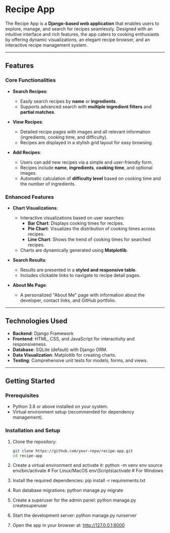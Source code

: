 # Recipe App

The Recipe App is a **Django-based web application** that enables users to explore, manage, and search for recipes seamlessly. Designed with an intuitive interface and rich features, the app caters to cooking enthusiasts by offering dynamic visualizations, an elegant recipe browser, and an interactive recipe management system.

---

## Features

### Core Functionalities
- **Search Recipes**:
  - Easily search recipes by **name** or **ingredients**.
  - Supports advanced search with **multiple ingredient filters** and **partial matches**.
  
- **View Recipes**:
  - Detailed recipe pages with images and all relevant information (ingredients, cooking time, and difficulty).
  - Recipes are displayed in a stylish grid layout for easy browsing.

- **Add Recipes**:
  - Users can add new recipes via a simple and user-friendly form.
  - Recipes include **name**, **ingredients**, **cooking time**, and optional images.
  - Automatic calculation of **difficulty level** based on cooking time and the number of ingredients.

### Enhanced Features
- **Chart Visualizations**:
  - Interactive visualizations based on user searches:
    - **Bar Chart**: Displays cooking times for recipes.
    - **Pie Chart**: Visualizes the distribution of cooking times across recipes.
    - **Line Chart**: Shows the trend of cooking times for searched recipes.
  - Charts are dynamically generated using **Matplotlib**.

- **Search Results**:
  - Results are presented in a **styled and responsive table**.
  - Includes clickable links to navigate to recipe detail pages.

- **About Me Page**:
  - A personalized "About Me" page with information about the developer, contact links, and GitHub portfolio.

---

## Technologies Used

- **Backend**: Django Framework
- **Frontend**: HTML, CSS, and JavaScript for interactivity and responsiveness.
- **Database**: SQLite (default) with Django ORM.
- **Data Visualization**: Matplotlib for creating charts.
- **Testing**: Comprehensive unit tests for models, forms, and views.

---

## Getting Started

### Prerequisites
- Python 3.8 or above installed on your system.
- Virtual environment setup (recommended for dependency management).

### Installation and Setup
1. Clone the repository:
   ```bash
   git clone https://github.com/your-repo/recipe-app.git
   cd recipe-app

2. Create a virtual environment and activate it:
   python -m venv env
   source env/bin/activate   # For Linux/MacOS
   env\Scripts\activate      # For Windows

3. Install the required dependencies:
   pip install -r requirements.txt

4. Run database migrations:
   python manage.py migrate

5. Create a superuser for the admin panel:
   python manage.py createsuperuser

6. Start the development server:
   python manage.py runserver

7. Open the app in your browser at:
   http://127.0.0.1:8000